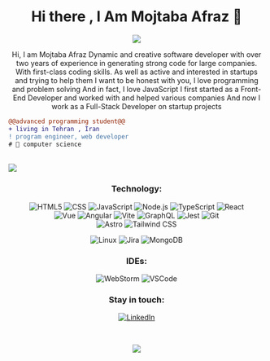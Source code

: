 <h1 align="center">Hi there , I Am Mojtaba Afraz 👋</h1>
<p align="center">
  <img src="https://github-readme-stats.vercel.app/api?username=mojtaba-afraz&show_icons=true&theme=dark"/> 
</p>

<p align="center">
Hi, I am Mojtaba Afraz
Dynamic and creative software developer with over two years of experience in generating strong code for large companies. With first-class coding skills. As well as active and interested in startups and trying to help them
I want to be honest with you, I love programming and problem solving
And in fact, I love JavaScript
I first started as a Front-End Developer and worked with and helped various companies
And now I work as a Full-Stack Developer on startup projects
 </p>
 
```diff
@@advanced programming student@@
+ living in Tehran , Iran
! program engineer, web developer
# 📖 computer science
```
<br>
<img src="https://komarev.com/ghpvc/?username=mojtaba-afraz&color=green">
<br>


<div align="center">
  
  ### Technology:
![HTML5](https://img.shields.io/badge/-HTML5-000?&logo=html5&logoColor=E34F26)
![CSS](https://img.shields.io/badge/-CSS-000?&logo=css3&logoColor=1572B6)
![JavaScript](https://img.shields.io/badge/-JavaScript-000?&logo=JavaScript&logoColor=ddc508)
![Node.js](https://img.shields.io/badge/-Node-000?&logo=node.js)
![TypeScript](https://img.shields.io/badge/-TypeScript-000?&logo=TypeScript&logoColor=007ACC)
![React](https://img.shields.io/badge/-React-000?&logo=React)
  <br/>
![Vue](https://img.shields.io/badge/-Vue-000?&logo=Vuedotjs)
![Angular](https://img.shields.io/badge/-Angular-000?&logo=Angular&logoColor=red)
![Vite](https://img.shields.io/badge/-Vite-000?&logo=Vite)
![GraphQL](https://img.shields.io/badge/-GraphQL-000?&logo=GraphQL&logoColor=E10098)
![Jest](https://img.shields.io/badge/-Jest-000?&logo=Jest&logoColor=C21325)
![Git](https://img.shields.io/badge/-Git-000?&logo=git)
  <br/>
![Astro](https://img.shields.io/badge/-Astro-000?&logo=Astro)
![Tailwind CSS](https://img.shields.io/badge/-tailwindcss-000?&logo=tailwindcss)


![Linux](https://img.shields.io/badge/-Linux-000?&logo=Linux)
![Jira](https://img.shields.io/badge/-Jira-000?&logo=jirasoftware)
![MongoDB](https://img.shields.io/badge/-MongoDB-000?&logo=mongodb&logoColor=47A248)


### IDEs:
![WebStorm](https://img.shields.io/badge/-WebStorm-000?&logo=Webstorm&logoColor=179EDC)
![VSCode](https://img.shields.io/badge/-VSCode-000?&logo=Visual%20Studio%20Code&logoColor=007ACC)

### Stay in touch:
[![LinkedIn](https://img.shields.io/badge/-LinkedIn-000?&logo=LinkedIn&logoColor=0077B5)](https://linkedin.com/in/mojtaba-afraz)
  
<br/>  
  
<p align="center">
  <img src="https://github-profile-trophy.vercel.app/?username=mojtaba-afraz&theme=gruvbox&row=1&column=8"/>
</p>
